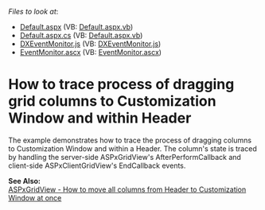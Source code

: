 <!-- default file list -->
*Files to look at*:

* [Default.aspx](./CS/WebSite/Default.aspx) (VB: [Default.aspx.vb](./VB/WebSite/Default.aspx.vb))
* [Default.aspx.cs](./CS/WebSite/Default.aspx.cs) (VB: [Default.aspx.vb](./VB/WebSite/Default.aspx.vb))
* [DXEventMonitor.js](./CS/WebSite/DXEventMonitor.js) (VB: [DXEventMonitor.js](./VB/WebSite/DXEventMonitor.js))
* [EventMonitor.ascx](./CS/WebSite/EventMonitor.ascx) (VB: [EventMonitor.ascx](./VB/WebSite/EventMonitor.ascx))
<!-- default file list end -->
# How to trace process of dragging grid columns to Customization Window and within Header


<p>The example demonstrates how to trace the process of dragging columns to Customization Window and within a Header. The column's state is traced by handling the server-side ASPxGridView's AfterPerformCallback  and client-side ASPxClientGridView's EndCallback events.</p><p><strong>See </strong><strong>Also:</strong><strong><br />
</strong><a href="https://www.devexpress.com/Support/Center/p/E3031">ASPxGridView - How to move all columns from Header to Customization Window at once</a></p>

<br/>



